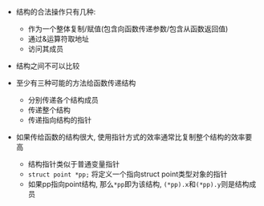 + 结构的合法操作只有几种:
    + 作为一个整体复制/赋值(包含向函数传递参数/包含从函数返回值)
    + 通过&运算符取地址
    + 访问其成员

+ 结构之间不可以比较

+ 至少有三种可能的方法给函数传递结构
    + 分别传递各个结构成员
    + 传递整个结构
    + 传递指向结构的指针

+ 如果传给函数的结构很大, 使用指针方式的效率通常比复制整个结构的效率要高
    + 结构指针类似于普通变量指针
    + `struct point *pp;` 将定义一个指向struct point类型对象的指针
    + 如果pp指向point结构, 那么`*pp`即为该结构, `(*pp).x`和`(*pp).y`则是结构成员
